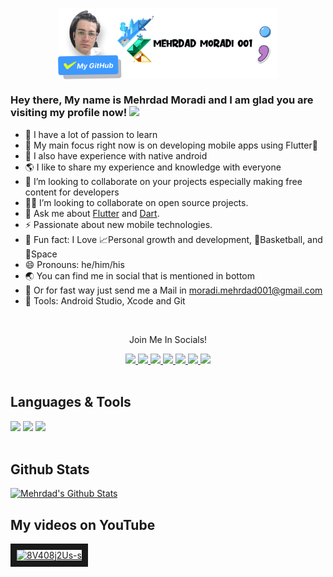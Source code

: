<p align="center"><img width="70%"align="center" src="./assets/image_profile.png"</p>


### Hey there, My name is Mehrdad Moradi and I am glad you are visiting my profile now! <img src="https://media.giphy.com/media/hvRJCLFzcasrR4ia7z/giphy.gif" width="45px">


- 👑 I have a lot of passion to learn
- 🔭 My main focus right now is on developing mobile apps using Flutter💙
- 🤖 I also have experience with native android
- 🌎 I like to share my experience and knowledge with everyone
- 👯 I’m looking to collaborate on your projects especially making free content for developers
- 🧑‍💻 I’m looking to collaborate on open source projects.
- 💬 Ask me about [Flutter](https://flutter.dev) and [Dart](https://dart.dev).
- ⚡ Passionate about new mobile technologies.
- 🤩 Fun fact: I Love 📈Personal growth and development, 🏀Basketball, and 🚀Space
- 😄 Pronouns: he/him/his
- 🌏 You can find me in social that is mentioned in bottom
- 📨 Or for fast way just send me a Mail in moradi.mehrdad001@gmail.com
- 💼 Tools: Android Studio, Xcode and Git

<br />

<div align="center">
<p align="center">Join Me In Socials!</p>

<a href="https://www.linkedin.com/in/mehrdadmoradi001/">
    <img src="https://img.shields.io/badge/linkedin-%230077B5.svg?&style=for-the-badge&logo=linkedin&logoColor=white" />
</a>

<a href="https://www.twitter.com/MehrdaMoradi001/">
    <img src="https://img.shields.io/badge/Twitter-1DA1F2?style=for-the-badge&logo=twitter&logoColor=white" />
</a>
    
<a href="https://medium.com/@moradi.mehrdad001/">
    <img src="https://img.shields.io/badge/Medium-12100E?style=for-the-badge&logo=medium&logoColor=white" />
</a>

<a href="https://stackoverflow.com/users/21671828/mehrdad-moradi?tab=profile">
    <img src="https://img.shields.io/badge/Stack_Overflow-FE7A16?style=for-the-badge&logo=stack-overflow&logoColor=white" />
</a>

<a href="https://t.me/mehrdadmoradi001channel/">
    <img src="https://img.shields.io/badge/Telegram-2CA5E0?style=for-the-badge&logo=telegram&logoColor=white" />
</a>

<a href="https://www.youtube.com/@mehrdadmoradi001/">
    <img src="https://img.shields.io/badge/YouTube-FF0000?style=for-the-badge&logo=youtube&logoColor=white" />
</a>

<a href="https://www.youtube.com/@mehrdadmoradi001/">
    <img src="https://img.shields.io/badge/Discord-5865F2?style=for-the-badge&logo=discord&logoColor=white" />
</a>


</div>

<br />

## Languages & Tools
<div>
<img src="https://img.shields.io/badge/Dart-0175C2?style=flat-square&logo=dart&logoColor=white"width="75px">
<img src="https://img.shields.io/badge/Java-ED8B00?style=flat-square&logo=java&logoColor=white"width="50px">
<img src="https://img.shields.io/badge/Flutter-02569B?style=flat-square&logo=flutter&logoColor=white"width="90px">

</div>

<br />

## Github Stats
[![Mehrdad's Github Stats](https://github-readme-stats.vercel.app/api?username=mehrdadmoradi001&count_private=true&theme=cobalt&show_icons=true)](https://github.com/mehrdadmoradi001)


## My videos on YouTube
<a href="https://youtu.be/8V408j2Us-s&v=8V408j2Us-s
" target="_blank"><img src="http://img.youtube.com/vi/8V408j2Us-s/0.jpg" 
alt="8V408j2Us-s" width="240" height="180" border="10" /></a>

